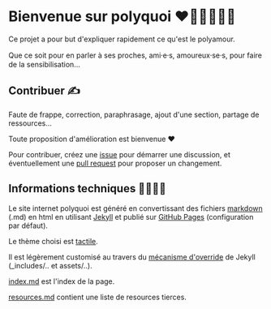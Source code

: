 # Bienvenue sur polyquoi ❤️🧡💛💚💙💜

Ce projet a pour but d'expliquer rapidement ce qu'est le polyamour.

Que ce soit pour en parler à ses proches, ami⸱e⸱s, amoureux⸱se⸱s, pour faire de la sensibilisation...

## Contribuer ✍

Faute de frappe, correction, paraphrasage, ajout d'une section, partage de ressources...

Toute proposition d'amélioration est bienvenue ❤️

Pour contribuer, créez une [issue](https://github.com/semleti/polyquoi/issues) pour démarrer une discussion, et éventuellement une [pull request](https://github.com/semleti/polyquoi/pulls) pour proposer un changement.

## Informations techniques 👩‍💻👨‍💻

Le site internet polyquoi est généré en convertissant des fichiers [markdown](https://www.markdownguide.org/) (.md) en html en utilisant [Jekyll](https://jekyllrb.com/) et publié sur [GitHub Pages](https://pages.github.com/) (configuration par défaut).

Le thème choisi est [tactile](https://github.com/pages-themes/tactile).

Il est légèrement customisé au travers du [mécanisme d'override](https://jekyllrb.com/docs/themes/) de Jekyll (_includes/.. et assets/..).

[index.md](./index.md) est l'index de la page.

[resources.md](./resources.md) contient une liste de resources tierces.